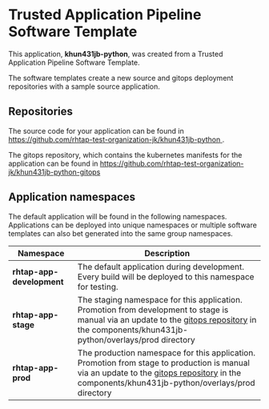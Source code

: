 # Trusted Application Pipeline Software Template

This application, **khun431jb-python**, was created from a Trusted Application Pipeline Software Template.

The software templates create a new source and gitops deployment repositories with a sample source application. 

## Repositories

The source code for your application can be found in [https://github.com/rhtap-test-organization-jk/khun431jb-python ](https://github.com/rhtap-test-organization-jk/khun431jb-python ).
 
The gitops repository, which contains the kubernetes manifests for the application can be found in 
[https://github.com/rhtap-test-organization-jk/khun431jb-python-gitops ](https://github.com/rhtap-test-organization-jk/khun431jb-python-gitops ) 

## Application namespaces 

The default application will be found in the following namespaces. Applications can be deployed into unique namespaces or multiple software templates can also bet generated into the same group namespaces.  

|  Namespace   |  Description   |  
| -------- | -------- |   
| **rhtap-app-development** | The default application during development. Every build will be deployed to this namespace for testing. | 
| **rhtap-app-stage** | The staging namespace for this application. Promotion from development to stage is manual via an update to the [gitops repository](https://github.com/rhtap-test-organization-jk/khun431jb-python-gitops ) in the components/khun431jb-python/overlays/prod directory |  
| **rhtap-app-prod** | The production namespace for this application. Promotion from stage to production is manual via an update to the [gitops repository](https://github.com/rhtap-test-organization-jk/khun431jb-python-gitops ) in the components/khun431jb-python/overlays/prod directory | 